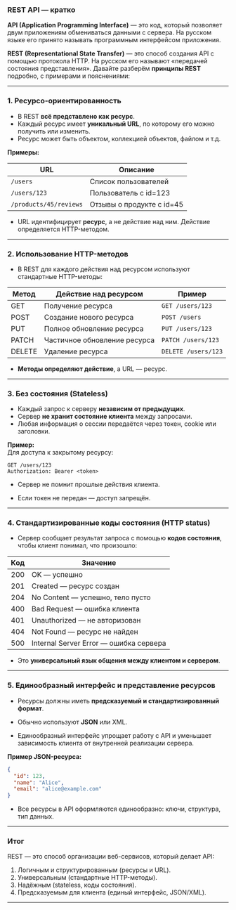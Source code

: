 ### REST API — кратко

**API (Application Programming Interface)** — это код, который позволяет двум приложениям обмениваться данными с сервера. На русском языке его принято называть программным интерфейсом приложения.

**REST (Representational State Transfer)** — это способ создания API с помощью протокола HTTP. На русском его называют «передачей состояния представления».
Давайте разберём **принципы REST** подробно, с примерами и пояснениями:

---

### 1. **Ресурсо-ориентированность**

- В REST **всё представлено как ресурс**.
- Каждый ресурс имеет **уникальный URL**, по которому его можно получить или изменить.
- Ресурс может быть объектом, коллекцией объектов, файлом и т.д.

**Примеры:**

|URL|Описание|
|---|---|
|`/users`|Список пользователей|
|`/users/123`|Пользователь с id=123|
|`/products/45/reviews`|Отзывы о продукте с id=45|

- URL идентифицирует **ресурс**, а не действие над ним. Действие определяется HTTP-методом.
    

---

### 2. **Использование HTTP-методов**

- В REST для каждого действия над ресурсом используют стандартные HTTP-методы:
    

|Метод|Действие над ресурсом|Пример|
|---|---|---|
|GET|Получение ресурса|`GET /users/123`|
|POST|Создание нового ресурса|`POST /users`|
|PUT|Полное обновление ресурса|`PUT /users/123`|
|PATCH|Частичное обновление ресурса|`PATCH /users/123`|
|DELETE|Удаление ресурса|`DELETE /users/123`|

- **Методы определяют действие**, а URL — ресурс.
    

---

### 3. **Без состояния (Stateless)**

- Каждый запрос к серверу **независим от предыдущих**.
- Сервер **не хранит состояние клиента** между запросами.
- Любая информация о сессии передаётся через токен, cookie или заголовки.

**Пример:**  
Для доступа к закрытому ресурсу:

```
GET /users/123
Authorization: Bearer <token>
```

- Сервер не помнит прошлые действия клиента.
    
- Если токен не передан — доступ запрещён.
    

---

### 4. **Стандартизированные коды состояния (HTTP status)**

- Сервер сообщает результат запроса с помощью **кодов состояния**, чтобы клиент понимал, что произошло:
    

|Код|Значение|
|---|---|
|200|OK — успешно|
|201|Created — ресурс создан|
|204|No Content — успешно, тело пусто|
|400|Bad Request — ошибка клиента|
|401|Unauthorized — не авторизован|
|404|Not Found — ресурс не найден|
|500|Internal Server Error — ошибка сервера|

- Это **универсальный язык общения между клиентом и сервером**.
    

---

### 5. **Единообразный интерфейс и представление ресурсов**

- Ресурсы должны иметь **предсказуемый и стандартизированный формат**.
    
- Обычно используют **JSON** или XML.
    
- Единообразный интерфейс упрощает работу с API и уменьшает зависимость клиента от внутренней реализации сервера.
    

**Пример JSON-ресурса:**

```json
{
  "id": 123,
  "name": "Alice",
  "email": "alice@example.com"
}
```

- Все ресурсы в API оформляются единообразно: ключи, структура, тип данных.
    

---

### **Итог**

REST — это способ организации веб-сервисов, который делает API:

1. Логичным и структурированным (ресурсы и URL).
2. Универсальным (стандартные HTTP-методы).
3. Надёжным (stateless, коды состояния).
4. Предсказуемым для клиента (единый интерфейс, JSON/XML).

---
